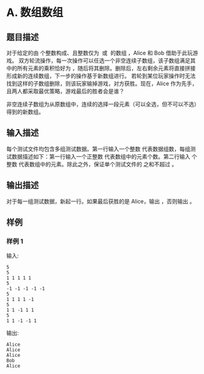 # A. 数组数组

## 题目描述

对于给定的由  个整数构成、且整数仅为  或  的数组 ，Alice 和 Bob 借助于此玩游戏。
双方轮流操作，每一次操作可以任选一个非空连续子数组，该子数组满足其中的所有元素的乘积恰好为 ，随后将其删除。删除后，左右剩余元素将直接拼接形成新的连续数组，下一步的操作基于新数组进行。
若轮到某位玩家操作时无法找到这样的子数组删除，则该玩家输掉游戏，对方获胜。现在，Alice 作为先手，且两人都采取最优策略，游戏最后的胜者会是谁？

非空连续子数组为从原数组中，连续的选择一段元素（可以全选，但不可以不选）得到的新数组。

## 输入描述

每个测试文件均包含多组测试数据。第一行输入一个整数  代表数据组数，每组测试数据描述如下：第一行输入一个正整数  代表数组中的元素个数。第二行输入  个整数  代表数组中的元素。除此之外，保证单个测试文件的  之和不超过 。

## 输出描述

对于每一组测试数据，新起一行。如果最后获胜的是 Alice，输出 ，否则输出 。

## 样例

### 样例 1
输入:
```
5
5
1 1 1 1 1
5
-1 -1 -1 -1 -1
5
1 1 1 1 -1
5
1 1 -1 1 1
5
1 1 -1 -1 1
```

输出:
```
Alice
Alice
Alice
Bob
Alice
```

